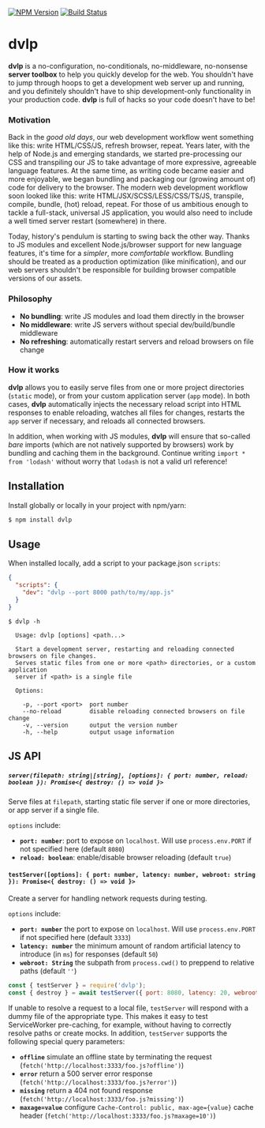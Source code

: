 [![NPM Version](https://img.shields.io/npm/v/dvlp.svg?style=flat)](https://npmjs.org/package/dvlp)
[![Build Status](https://img.shields.io/travis/popeindustries/dvlp.svg?style=flat)](https://travis-ci.org/popeindustries/dvlp)

# dvlp

**dvlp** is a no-configuration, no-conditionals, no-middleware, no-nonsense **server toolbox** to help you quickly develop for the web. You shouldn't have to jump through hoops to get a development web server up and running, and you definitely shouldn't have to ship development-only functionality in your production code. **dvlp** is full of hacks so your code doesn't have to be!

### Motivation

Back in the _good old days_, our web development workflow went something like this: write HTML/CSS/JS, refresh browser, repeat. Years later, with the help of Node.js and emerging standards, we started pre-processing our CSS and transpiling our JS to take advantage of more expressive, agreeable language features. At the same time, as writing code became easier and more enjoyable, we began bundling and packaging our (growing amount of) code for delivery to the browser. The modern web development workflow soon looked like this: write HTML/JSX/SCSS/LESS/CSS/TS/JS, transpile, compile, bundle, (hot) reload, repeat. For those of us ambitious enough to tackle a full-stack, universal JS application, you would also need to include a well timed server restart (somewhere) in there.

Today, history's pendulum is starting to swing back the other way. Thanks to JS modules and excellent Node.js/browser support for new language features, it's time for a _simpler_, more _comfortable_ workflow. Bundling should be treated as a production optimization (like minification), and our web servers shouldn't be responsible for building browser compatible versions of our assets.

### Philosophy

* **No bundling**: write JS modules and load them directly in the browser
* **No middleware**: write JS servers without special dev/build/bundle middleware
* **No refreshing**: automatically restart servers and reload browsers on file change

### How it works

**dvlp** allows you to easily serve files from one or more project directories (`static` mode), or from your custom application server (`app` mode). In both cases, **dvlp** automatically injects the necessary reload script into HTML responses to enable reloading, watches all files for changes, restarts the `app` server if necessary, and reloads all connected browsers.

In addition, when working with JS modules, **dvlp** will ensure that so-called _bare_ imports (which are not natively supported by browsers) work by bundling and caching them in the background. Continue writing `import * from 'lodash'` without worry that `lodash` is not a valid url reference!

## Installation

Install globally or locally in your project with npm/yarn:

```bash
$ npm install dvlp
```

## Usage

When installed locally, add a script to your package.json `scripts`:

```json
{
  "scripts": {
    "dev": "dvlp --port 8000 path/to/my/app.js"
  }
}
```

```text
$ dvlp -h

  Usage: dvlp [options] <path...>

  Start a development server, restarting and reloading connected browsers on file changes.
  Serves static files from one or more <path> directories, or a custom application
  server if <path> is a single file

  Options:

    -p, --port <port>  port number
    --no-reload        disable reloading connected browsers on file change
    -v, --version      output the version number
    -h, --help         output usage information
```

## JS API

##### `server(filepath: string|[string], [options]: { port: number, reload: boolean }): Promise<{ destroy: () => void }>`

Serve files at `filepath`, starting static file server if one or more directories, or app server if a single file.

`options` include:

* **`port: number`**: port to expose on `localhost`. Will use `process.env.PORT` if not specified here (default `8080`)
* **`reload: boolean`**: enable/disable browser reloading (default `true`)

#### `testServer([options]: { port: number, latency: number, webroot: string }): Promise<{ destroy: () => void }>`

Create a server for handling network requests during testing.

`options` include:

* **`port: number`** the port to expose on `localhost`. Will use `process.env.PORT` if not specified here (default `3333`)
* **`latency: number`** the minimum amount of random artificial latency to introduce (in `ms`) for responses (default `50`)
* **`webroot: String`** the subpath from `process.cwd()` to preppend to relative paths (default `''`)

```js
const { testServer } = require('dvlp');
const { destroy } = await testServer({ port: 8080, latency: 20, webroot: 'lib' });
```

If unable to resolve a request to a local file, `testServer` will respond with a dummy file of the appropriate type. This makes it easy to test ServiceWorker pre-caching, for example, without having to correctly resolve paths or create mocks. In addition, `testServer` supports the following special query parameters:

* **`offline`** simulate an offline state by terminating the request (`fetch('http://localhost:3333/foo.js?offline')`)
* **`error`** return a 500 server error response (`fetch('http://localhost:3333/foo.js?error')`)
* **`missing`** return a 404 not found response (`fetch('http://localhost:3333/foo.js?missing')`)
* **`maxage=value`** configure `Cache-Control: public, max-age={value}` cache header (`fetch('http://localhost:3333/foo.js?maxage=10')`)
